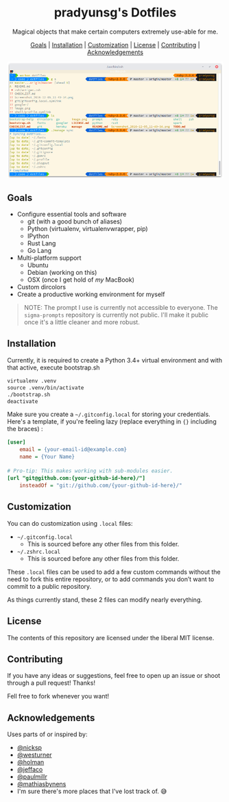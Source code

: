 <h1 align="center">
  pradyunsg's Dotfiles
</h1>
<p align="center">
  Magical objects that make certain computers extremely use-able for me.
</p>


<p align="center">
  <a href="#goals">Goals</a> |
  <a href="#installation">Installation</a> |
  <a href="#customization">Customization</a> |
  <a href="#license">License</a> |
  <a href="#contributing">Contributing</a> |
  <a href="#acknowledgements">Acknowledgements</a>
</p>

![Preview Image](./README-image.png)

## Goals
- Configure essential tools and software
    - git (with a good bunch of aliases)
    - Python (virtualenv, virtualenvwrapper, pip)
    - IPython
    - Rust Lang
    - Go Lang
- Multi-platform support
    - Ubuntu
    - Debian (working on this)
    - OSX    (once I get hold of *my* MacBook)
- Custom dircolors
- Create a productive working environment for myself

> NOTE: The prompt I use is currently not accessible to everyone. The `sigma-prompts` repository is currently not public. I'll make it public once it's a little cleaner and more robust.


## Installation
Currently, it is required to create a Python 3.4+ virtual environment and with that active, execute bootstrap.sh

```
virtualenv .venv
source .venv/bin/activate
./bootstrap.sh
deactivate
```

Make sure you create a `~/.gitconfig.local` for storing your credentials. Here's a template, if you're feeling lazy (replace everything in `{}` including the braces) :

```ini
[user]
    email = {your-email-id@example.com}
    name = {Your Name}

# Pro-tip: This makes working with sub-modules easier.
[url "git@github.com:{your-github-id-here}/"]
    insteadOf = "git://github.com/{your-github-id-here}/"
```

## Customization
You can do customization using `.local` files:

  - `~/.gitconfig.local`
      - This is sourced before any other files from this folder.
  - `~/.zshrc.local`
      - This is sourced before any other files from this folder.

These `.local` files can be used to add a few custom commands without the need to fork this entire repository, or to add commands you don’t want to commit to a public repository.

As things currently stand, these 2 files can modify nearly everything.

## License
The contents of this repository are licensed under the liberal MIT license.

## Contributing
If you have any ideas or suggestions, feel free to open up an issue or shoot through a pull request! Thanks!

Fell free to fork whenever you want!

## Acknowledgements
Uses parts of or inspired by:

- [@nicksp](https://github.com/nicksp/dotfiles)
- [@westurner](https://github.com/westurner/dotfiles)
- [@holman](https://github.com/holman/dotfiles)
- [@jeffaco](https://github.com/jeffaco/dotfiles)
- [@paulmillr](https://github.com/paulmillr/dotfiles)
- [@mathiasbynens](https://github.com/mathiasbynens/dotfiles)
- I'm sure there's more places that I've lost track of. :sweat_smile:
